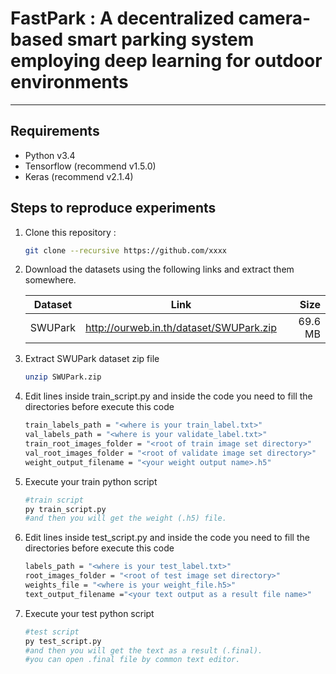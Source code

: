 # FastPark : A decentralized camera-based smart parking system employing deep learning for outdoor environments
------------------

## Requirements

 -  Python v3.4
 -  Tensorflow (recommend v1.5.0)
 -  Keras (recommend v2.1.4)

## Steps to reproduce experiments

 1. Clone this repository :

    ```bash
    git clone --recursive https://github.com/xxxx
    ```

 2. Download the datasets using the following links and extract them somewhere.

    | Dataset | Link | Size | 
    | ------- | ---- | ---: |
    | SWUPark | http://ourweb.in.th/dataset/SWUPark.zip | 69.6 MB |

 3. Extract SWUPark dataset zip file
    ```bash
    unzip SWUPark.zip
    ```
 4. Edit lines inside train_script.py and inside the code you need to fill the directories before execute this code
    ```bash
    train_labels_path = "<where is your train_label.txt>"
    val_labels_path = "<where is your validate_label.txt>"
    train_root_images_folder = "<root of train image set directory>"
    val_root_images_folder = "<root of validate image set directory>"
    weight_output_filename = "<your weight output name>.h5"
    ```
 5. Execute your train python script
    ```bash
    #train script
    py train_script.py
    #and then you will get the weight (.h5) file.
    ```

 6. Edit lines inside test_script.py and inside the code you need to fill the directories before execute this code
    ```bash
    labels_path = "<where is your test_label.txt>"
    root_images_folder = "<root of test image set directory>"
    weights_file = "<where is your weight_file.h5>"
    text_output_filename ="<your text output as a result file name>"
    ```

7. Execute your test python script
    ```bash
    #test script
    py test_script.py
    #and then you will get the text as a result (.final).
    #you can open .final file by common text editor.
    ```